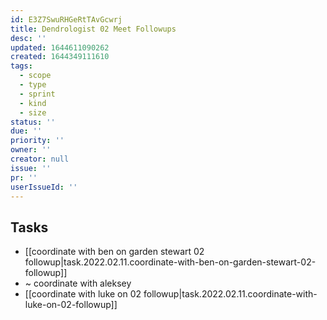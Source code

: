 ```yaml
---
id: E3Z7SwuRHGeRtTAvGcwrj
title: Dendrologist 02 Meet Followups
desc: ''
updated: 1644611090262
created: 1644349111610
tags:
  - scope
  - type
  - sprint
  - kind
  - size
status: ''
due: ''
priority: ''
owner: ''
creator: null
issue: ''
pr: ''
userIssueId: ''
---
```



## Tasks
- [[coordinate with ben on garden stewart 02 followup|task.2022.02.11.coordinate-with-ben-on-garden-stewart-02-followup]]
- ~ coordinate with aleksey
- [[coordinate with luke on 02 followup|task.2022.02.11.coordinate-with-luke-on-02-followup]]
